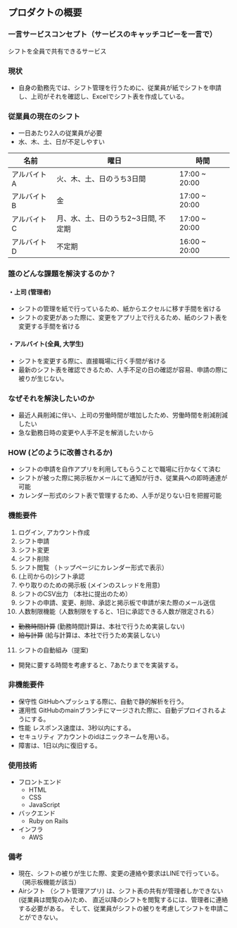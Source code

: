 ## プロダクトの概要
###  一言サービスコンセプト（サービスのキャッチコピーを一言で）
シフトを全員で共有できるサービス
### 現状
- 自身の勤務先では、シフト管理を行うために、従業員が紙でシフトを申請し、上司がそれを確認し、Excelでシフト表を作成している。

### 従業員の現在のシフト
- 一日あたり2人の従業員が必要
- 水、木、土、日が不足しやすい

|名前|曜日|時間|
|------------|-------------------------------|---------------|
| アルバイトA | 火、木、土、日のうち3日間 | 17:00 ~ 20:00 |
| アルバイトB | 金                      | 17:00 ~ 20:00 |
| アルバイトC | 月、水、土、日のうち2~3日間, 不定期   | 17:00 ~ 20:00 |
| アルバイトD | 不定期 | 16:00 ~ 20:00 |


### 誰のどんな課題を解決するのか？
#### ・上司 (管理者)
- シフトの管理を紙で行っているため、紙からエクセルに移す手間を省ける
- シフトの変更があった際に、変更をアプリ上で行えるため、紙のシフト表を変更する手間を省ける

#### ・アルバイト(全員, 大学生)
- シフトを変更する際に、直接職場に行く手間が省ける
- 最新のシフト表を確認できるため、人手不足の日の確認が容易、申請の際に被りが生じない。

### なぜそれを解決したいのか
- 最近人員削減に伴い、上司の労働時間が増加したため、労働時間を削減削減したい
- 急な勤務日時の変更や人手不足を解消したいから

### HOW (どのように改善されるか)
- シフトの申請を自作アプリを利用してもらうことで職場に行かなくて済む
- シフトが被った際に掲示板かメールにて通知が行き、従業員への即時通達が可能
- カレンダー形式のシフト表で管理するため、人手が足りない日を把握可能

### 機能要件

1. ログイン, アカウント作成
2. シフト申請
3. シフト変更
4. シフト削除
5. シフト閲覧 （トップページにカレンダー形式で表示）
6. (上司からの)シフト承認
7. やり取りのための掲示板 (メインのスレッドを用意)
8. シフトのCSV出力 （本社に提出のため）
9. シフトの申請、変更、削除、承認と掲示板で申請が来た際のメール送信
10. 人数制限機能（人数制限をすると、1日に承認できる人数が限定される）
-  ~~勤務時間計算~~ (勤務時間計算は、本社で行うため実装しない)
-  ~~給与計算~~ (給与計算は、本社で行うため実装しない)
11. シフトの自動組み（提案)

- 開発に要する時間を考慮すると、7あたりまでを実装する。

### 非機能要件
- 保守性
GitHubへプッシュする際に、自動で静的解析を行う。
- 運用性
GitHubのmainブランチにマージされた際に、自動デプロイされるようにする。
- 性能
レスポンス速度は、3秒以内にする。
- セキュリティ
アカウントのidはニックネームを用いる。
- 障害は、1日以内に復旧する。

### 使用技術
- フロントエンド
  - HTML
  - CSS
  - JavaScript
- バックエンド
  - Ruby on Rails
- インフラ
  - AWS

### 備考
- 現在、シフトの被りが生じた際、変更の連絡や要求はLINEで行っている。（掲示板機能が該当）
- Airシフト （シフト管理アプリ) は、シフト表の共有が管理者しかできない(従業員は閲覧のみ)ため、
直近以降のシフトを閲覧するには、管理者に連絡する必要がある。
そして、従業員がシフトの被りを考慮してシフトを申請ことができない。
